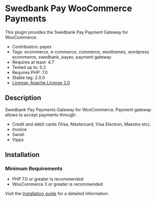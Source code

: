 # Swedbank Pay WooCommerce Payments

This plugin provides the Swedbank Pay Payment Gateway for WooCommerce.

* Contributors: payex
* Tags: ecommerce, e-commerce, commerce, woothemes, wordpress ecommerce, swedbank, payex, payment gateway
* Requires at least: 4.7
* Tested up to: 5.2
* Requires PHP: 7.0
* Stable tag: 2.0.0
* [License: Apache License 2.0](http://www.apache.org/licenses/LICENSE-2.0)

## Description

Swedbank Pay Payments Gateway for WooCommerce. Payment gateway allows to accept payments through:

* Credit and debit cards (Visa, Mastercard, Visa Electron, Maestro etc).
* Invoice
* Swish
* Vipps


## Installation

### Minimum Requirements

* PHP 7.0 or greater is recommended
* WooCommerce 3 or greater is recommended

Visit the [Installation guide](https://github.com/SwedbankPay/swedbank-pay-woocommerce-payments/blob/master/installation-guide.md) for a detailed information.